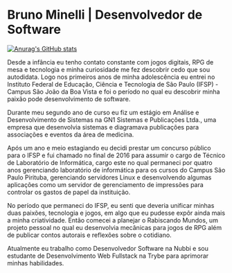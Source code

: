 # Bruno Minelli | Desenvolvedor de Software

[![Anurag's GitHub stats](https://github-readme-stats.vercel.app/api?username=anuraghazra)](https://github.com/anuraghazra/github-readme-stats)

Desde a infância eu tenho contato constante com jogos digitais, RPG de mesa e tecnologia e minha curiosidade me fez descobrir cedo que sou autodidata. Logo nos primeiros anos de minha adolescência eu entrei no Instituto Federal de Educação, Ciência e Tecnologia de São Paulo (IFSP) - Campus São João da Boa Vista e foi o período no qual eu descobrir minha paixão pode desenvolvimento de software.

Durante meu segundo ano de curso eu fiz um estágio em Análise e Desenvolvimento de Sistemas na GN1 Sistemas e Publicações Ltda., uma empresa que desenvolvia sistemas e diagramava publicações para associações e eventos da área de medicina.

Após um ano e meio estagiando eu decidi prestar um concurso público para o IFSP e fui chamado no final de 2016 para assumir o cargo de Técnico de Laboratório de Informática, cargo este no qual permaneci por quatro anos gerenciando laboratório de informática para os cursos do Campus São Paulo Pirituba, gerenciando servidores Linux e desenvolvendo algumas aplicações como um servidor de gerenciamento de impressões para controlar os gastos de papel da instituição.

No período que permaneci do IFSP, eu senti que deveria unificar minhas duas paixões, tecnologia e jogos, em algo que eu pudesse expôr ainda mais a minha criatividade. Então comecei a planejar o Rabiscando Mundos, um projeto pessoal no qual eu desenvolvia mecânicas para jogos de RPG além de publicar contos autorais e reflexões sobre o cotidiano.

Atualmente eu trabalho como Desenvolvedor Software na Nubbi e sou estudante de Desenvolvimento Web Fullstack na Trybe para aprimorar minhas habilidades.
